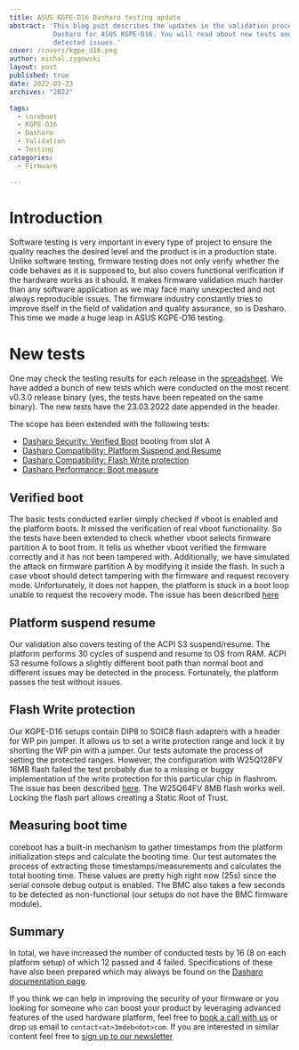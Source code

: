 ```yaml
---
title: ASUS KGPE-D16 Dasharo testing update
abstract: 'This blog post describes the updates in the validation process of
           Dasharo for ASUS KGPE-D16. You will read about new tests and newly
           detected issues.'
cover: /covers/kgpe_d16.png
author: michal.zygowski
layout: post
published: true
date: 2022-03-23
archives: "2022"

tags:
  - coreboot
  - KGPE-D16
  - Dasharo
  - Validation
  - Testing
categories:
  - Firmware

---
```


# Introduction

Software testing is very important in every type of project to ensure the
quality reaches the desired level and the product is in a production state.
Unlike software testing, firmware testing does not only verify whether the code
behaves as it is supposed to, but also covers functional verification if the
hardware works as it should. It makes firmware validation much harder than any
software application as we may face many unexpected and not always reproducible
issues. The firmware industry constantly tries to improve itself in the field
of validation and quality assurance, so is Dasharo. This time we made a huge
leap in ASUS KGPE-D16 testing.

# New tests

One may check the testing results for each release in the
[spreadsheet](https://docs.google.com/spreadsheets/d/1rsJECHmYrpkPSByTyt7jmMuQnExE20zW7Zk6c8oMk6E/edit#gid=0).
We have added a bunch of new tests which were conducted on the most recent
v0.3.0 release binary (yes, the tests have been repeated on the same binary).
The new tests have the 23.03.2022 date appended in the header.

The scope has been extended with the following tests:

* [Dasharo Security: Verified Boot](https://docs.dasharo.com/unified-test-documentation/dasharo-security/201-verified-boot/)
  booting from slot A
* [Dasharo Compatibility: Platform Suspend and Resume](https://docs.dasharo.com/unified-test-documentation/dasharo-compatibility/31M-platform-suspend-and-resume/)
* [Dasharo Compatibility: Flash Write protection](https://docs.dasharo.com/unified-test-documentation/dasharo-compatibility/31P-flash-write-protection/)
* [Dasharo Performance: Boot measure](https://docs.dasharo.com/unified-test-documentation/dasharo-performance/400-coreboot-boot-measure/)

## Verified boot

The basic tests conducted earlier simply checked if vboot is enabled and the
platform boots. It missed the verification of real vboot functionality. So the
tests have been extended to check whether vboot selects firmware partition A to
boot from. It tells us whether vboot verified the firmware correctly and it has
not been tampered with. Additionally, we have simulated the attack on firmware
partition A by modifying it inside the flash. In such a case vboot should
detect tampering with the firmware and request recovery mode. Unfortunately, it
does not happen, the platform is stuck in a boot loop unable to request the
recovery mode. The issue has been described
[here](https://github.com/Dasharo/dasharo-issues/issues/66)

## Platform suspend resume

Our validation also covers testing of the ACPI S3 suspend/resume. The platform
performs 30 cycles of suspend and resume to OS from RAM. ACPI S3 resume follows
a slightly different boot path than normal boot and different issues may be
detected in the process. Fortunately, the platform passes the test without
issues.

## Flash Write protection

Our KGPE-D16 setups contain DIP8 to SOIC8 flash adapters with a header for WP
pin jumper. It allows us to set a write protection range and lock it by
shorting the WP pin with a jumper. Our tests automate the process of setting
the protected ranges. However, the configuration with W25Q128FV 16MB flash
failed the test probably due to a missing or buggy implementation of the write
protection for this particular chip in flashrom. The issue has been described
[here](https://github.com/Dasharo/dasharo-issues/issues/67). The W25Q64FV 8MB
flash works well. Locking the flash part allows creating a Static Root of
Trust.

## Measuring boot time

coreboot has a built-in mechanism to gather timestamps from the platform
initialization steps and calculate the booting time. Our test automates the
process of extracting those timestamps/measurements and calculates the total
booting time. These values are pretty high right now (25s) since the serial
console debug output is enabled. The BMC also takes a few seconds to be
detected as non-functional (our setups do not have the BMC firmware module).

## Summary

In total, we have increased the number of conducted tests by 16 (8 on each
platform setup) of which 12 passed and 4 failed. Specifications of these have
also been prepared which may always be found on the [Dasharo documentation page](https://docs.dasharo.com/unified-test-documentation/overview/).

If you think we can help in improving the security of your firmware or you
looking for someone who can boost your product by leveraging advanced features
of the used hardware platform, feel free to [book a call with us](https://calendly.com/3mdeb/consulting-remote-meeting)
or drop us email to `contact<at>3mdeb<dot>com`. If you are interested in similar
content feel free to [sign up to our newsletter](https://newsletter.3mdeb.com/subscription/PW6XnCeK6)

